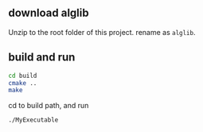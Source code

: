 ## download alglib
Unzip to the root folder of this project. rename as `alglib`.

## build and run
```sh
cd build
cmake ..
make

```

cd to build path, and run
```sh
./MyExecutable
```